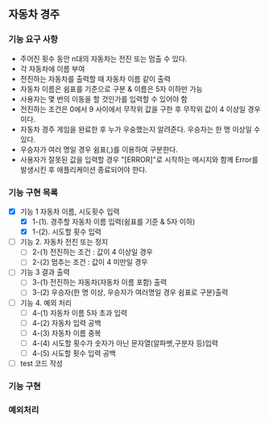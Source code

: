 ## 자동차 경주

### 기능 요구 사항
- 주어진 횟수 동안 n대의 자동차는 전진 또는 멈출 수 있다.
- 각 자동차에 이름 부여
- 전진하는 자동차를 출력할 때 자동차 이름 같이 출력
- 자동차 이름은 쉼표를 기준으로 구분 & 이름은 5자 이하만 가능
- 사용자는 몇 번의 이동을 할 것인가를 입력할 수 있어야 함
- 전진하는 조건은 0에서 9 사이에서 무작위 값을 구한 후 무작위 값이 4 이상일 경우이다.
- 자동차 경주 게임을 완료한 후 누가 우숭했는지 알려준다. 우승자는 한 명 이상일 수 있다.
- 우승자가 여러 명일 경우 쉼표(,)를 이용하여 구분한다.
- 사용자가 잘못된 값을 입력할 경우 "[ERROR]"로 시작하는 메시지와 함께 Error를 발생시킨 후 애플리케이션 종료되어야 한다.

### 기능 구현 목록
- [x] 기능 1 자동차 이름, 시도횟수 입력
    - [x] 1-(1). 경주할 자동차 이름 입력(쉼표를 기준 & 5자 이하)   
    - [X] 1-(2). 시도할 횟수 입력 
- [ ] 기능 2. 자동차 전진 또는 정지
    - [ ] 2-(1) 전진하는 조건 : 값이 4 이상일 경우      
    - [ ] 2-(2) 멈추는 조건 : 값이 4 미만일 경우   
- [ ] 기능 3 결과 출력  
    - [ ] 3-(1) 전진하는 자동차(자동차 이름 포함) 출력      
    - [ ] 3-(2) 우승자(한 명 이상, 우승자가 여러명일 경우 쉼표로 구분)출력   
- [ ] 기능 4. 예외 처리
    - [ ] 4-(1) 자동차 이름 5자 초과 입력
    - [ ] 4-(2) 자동차 입력 공백
    - [ ] 4-(3) 자동차 이름 중복
    - [ ] 4-(4) 시도할 횟수가 숫자가 아닌 문자열(알파벳,구분자 등)입력
    - [ ] 4-(5) 시도할 횟수 입력 공백
- [ ] test 코드 작성

### 기능 구현

### 예외처리
